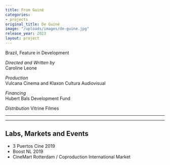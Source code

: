 ```yaml
---
title: From Guiné
categories:
- projects
original_title: De Guiné
image: "/uploads/images/de-guine.jpg"
release_year: 2023
layout: project
---
```


Brazil, Feature in Development

_Directed and Written by_  
Caroline Leone

_Production_  
Vulcana Cinema and Klaxon Cultura Audiovisual

_Financing_  
Hubert Bals Development Fund

_Distribution_
Vitrine Filmes

---

---

## Labs, Markets and Events

- 3 Puertos Cine 2019
- Boost NL 2019
- CineMart Rotterdam / Coproduction International Market

